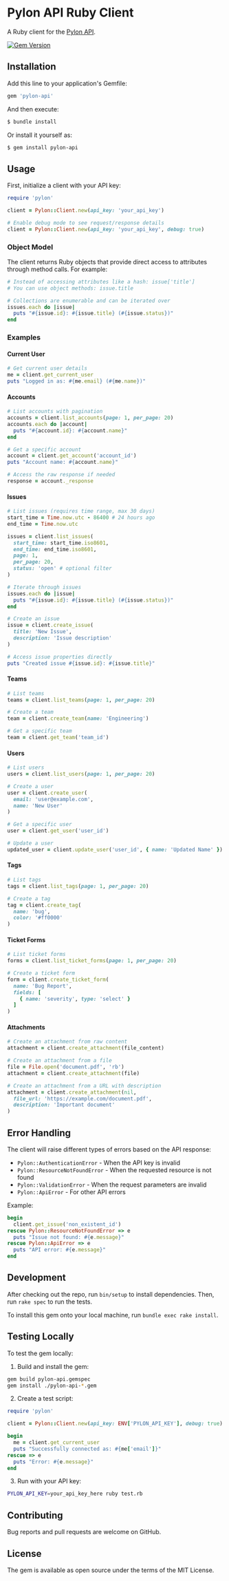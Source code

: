 # Pylon API Ruby Client

A Ruby client for the [Pylon API](https://docs.usepylon.com/pylon-docs/developer/api/api-reference).

[![Gem Version](https://badge.fury.io/rb/pylon-api.svg)](https://badge.fury.io/rb/pylon-api)

## Installation

Add this line to your application's Gemfile:

```ruby
gem 'pylon-api'
```

And then execute:

```bash
$ bundle install
```

Or install it yourself as:

```bash
$ gem install pylon-api
```

## Usage

First, initialize a client with your API key:

```ruby
require 'pylon'

client = Pylon::Client.new(api_key: 'your_api_key')

# Enable debug mode to see request/response details
client = Pylon::Client.new(api_key: 'your_api_key', debug: true)
```

### Object Model

The client returns Ruby objects that provide direct access to attributes through method calls. For example:

```ruby
# Instead of accessing attributes like a hash: issue['title']
# You can use object methods: issue.title

# Collections are enumerable and can be iterated over
issues.each do |issue|
  puts "#{issue.id}: #{issue.title} (#{issue.status})"
end
```

### Examples

#### Current User

```ruby
# Get current user details
me = client.get_current_user
puts "Logged in as: #{me.email} (#{me.name})"
```

#### Accounts

```ruby
# List accounts with pagination
accounts = client.list_accounts(page: 1, per_page: 20)
accounts.each do |account|
  puts "#{account.id}: #{account.name}"
end

# Get a specific account
account = client.get_account('account_id')
puts "Account name: #{account.name}"

# Access the raw response if needed
response = account._response
```

#### Issues

```ruby
# List issues (requires time range, max 30 days)
start_time = Time.now.utc - 86400 # 24 hours ago
end_time = Time.now.utc

issues = client.list_issues(
  start_time: start_time.iso8601,
  end_time: end_time.iso8601,
  page: 1,
  per_page: 20,
  status: 'open' # optional filter
)

# Iterate through issues
issues.each do |issue|
  puts "#{issue.id}: #{issue.title} (#{issue.status})"
end

# Create an issue
issue = client.create_issue(
  title: 'New Issue',
  description: 'Issue description'
)

# Access issue properties directly
puts "Created issue #{issue.id}: #{issue.title}"
```

#### Teams

```ruby
# List teams
teams = client.list_teams(page: 1, per_page: 20)

# Create a team
team = client.create_team(name: 'Engineering')

# Get a specific team
team = client.get_team('team_id')
```

#### Users

```ruby
# List users
users = client.list_users(page: 1, per_page: 20)

# Create a user
user = client.create_user(
  email: 'user@example.com',
  name: 'New User'
)

# Get a specific user
user = client.get_user('user_id')

# Update a user
updated_user = client.update_user('user_id', { name: 'Updated Name' })
```

#### Tags

```ruby
# List tags
tags = client.list_tags(page: 1, per_page: 20)

# Create a tag
tag = client.create_tag(
  name: 'bug',
  color: '#ff0000'
)
```

#### Ticket Forms

```ruby
# List ticket forms
forms = client.list_ticket_forms(page: 1, per_page: 20)

# Create a ticket form
form = client.create_ticket_form(
  name: 'Bug Report',
  fields: [
    { name: 'severity', type: 'select' }
  ]
)
```

#### Attachments

```ruby
# Create an attachment from raw content
attachment = client.create_attachment(file_content)

# Create an attachment from a file
file = File.open('document.pdf', 'rb')
attachment = client.create_attachment(file)

# Create an attachment from a URL with description
attachment = client.create_attachment(nil, 
  file_url: 'https://example.com/document.pdf',
  description: 'Important document'
)
```

## Error Handling

The client will raise different types of errors based on the API response:

- `Pylon::AuthenticationError` - When the API key is invalid
- `Pylon::ResourceNotFoundError` - When the requested resource is not found
- `Pylon::ValidationError` - When the request parameters are invalid
- `Pylon::ApiError` - For other API errors

Example:

```ruby
begin
  client.get_issue('non_existent_id')
rescue Pylon::ResourceNotFoundError => e
  puts "Issue not found: #{e.message}"
rescue Pylon::ApiError => e
  puts "API error: #{e.message}"
end
```

## Development

After checking out the repo, run `bin/setup` to install dependencies. Then, run `rake spec` to run the tests.

To install this gem onto your local machine, run `bundle exec rake install`.

## Testing Locally

To test the gem locally:

1. Build and install the gem:
```bash
gem build pylon-api.gemspec
gem install ./pylon-api-*.gem
```

2. Create a test script:
```ruby
require 'pylon'

client = Pylon::Client.new(api_key: ENV['PYLON_API_KEY'], debug: true)

begin
  me = client.get_current_user
  puts "Successfully connected as: #{me['email']}"
rescue => e
  puts "Error: #{e.message}"
end
```

3. Run with your API key:
```bash
PYLON_API_KEY=your_api_key_here ruby test.rb
```

## Contributing

Bug reports and pull requests are welcome on GitHub.

## License

The gem is available as open source under the terms of the MIT License.
